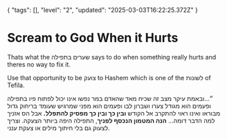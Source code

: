 {
  "tags": [],
  "level": "2",
  "updated": "2025-03-03T16:22:25.372Z"
}


# Scream to God When it Hurts

Thats what the שערים בתפילה says to do when something really hurts and theres no way to fix it. 

Use that opportunity to be צועק to Hashem which is one of the לשונות of Tefila.

״...ובאמת עיקר מצב זה שכיח מאד שהאדם במר נפשו אינו יכול לפתוח פיו בתפילה ופעמים הוא מגודל צערו ושברון לבו ופעמים הוא מפני שמרגיש שעומד בריחוק גדול מבוראו ואינו ראוי להתקרב אל הקודש **ובין כך ובין כך מפסיק להתפלל.** אבל הס אזניך למה הדבר דומה... **הנה המטמון הנכסף לפניך**, התפילה היפה ביותר הצעקה. וצריך לצעוק גם בלי חיתוך מילים או צעקת ענני.
